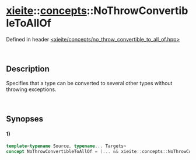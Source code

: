 # [xieite](../../xieite.md)\:\:[concepts](../../concepts.md)\:\:NoThrowConvertibleToAllOf
Defined in header [<xieite/concepts/no_throw_convertible_to_all_of.hpp>](../../../include/xieite/concepts/no_throw_convertible_to_all_of.hpp)

&nbsp;

## Description
Specifies that a type can be converted to several other types without throwing exceptions.

&nbsp;

## Synopses
#### 1)
```cpp
template<typename Source, typename... Targets>
concept NoThrowConvertibleToAllOf = (... && xieite::concepts::NoThrowConvertibleTo<Source, Targets>);
```
